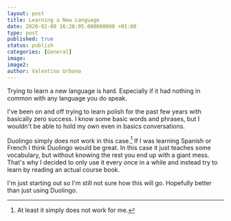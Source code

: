 ```yaml
---
layout: post
title: Learning a New Language
date: 2020-02-08 16:28:05.000000000 +01:00
type: post
published: true
status: publish
categories: [General]
image:
image2:
author: Valentino Urbano
---
```


Trying to learn a new language is hard. Especially if it had nothing in common with any language you do speak.

I've been on and off trying to learn polish for the past few years with basically zero success. I know some basic words and phrases, but I wouldn't be able to hold my own even in basics conversations.

Duolingo simply does not work in this case.[^1] If I was learning Spanish or French I think Duolingo would be great. In this case it just teaches some vocabulary, but without knowing the rest you end up with a giant mess. That's why I decided to only use it every once in a while and instead try to learn by reading an actual course book.

I'm just starting out so I'm still not sure how this will go. Hopefully better than just using Duolingo.

[^1]: At least it simply does not work for me.